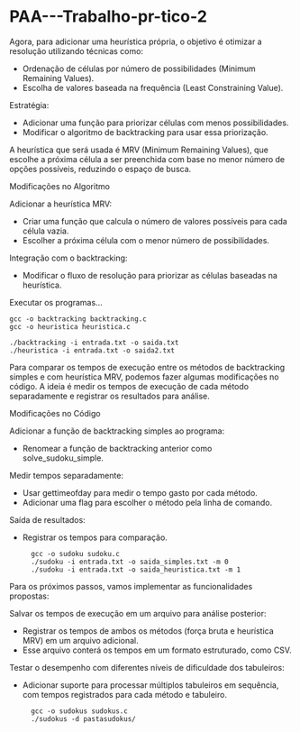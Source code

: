 # PAA---Trabalho-pr-tico-2

Agora, para adicionar uma heurística própria, o objetivo é otimizar a resolução utilizando técnicas como:  

- Ordenação de células por número de possibilidades (Minimum Remaining Values).  
- Escolha de valores baseada na frequência (Least Constraining Value).  

Estratégia:
    
- Adicionar uma função para priorizar células com menos possibilidades.  
- Modificar o algoritmo de backtracking para usar essa priorização.    

A heurística que será usada é MRV (Minimum Remaining Values), que escolhe a próxima célula a ser preenchida com base no menor número de opções possíveis, reduzindo o espaço de busca.  

Modificações no Algoritmo  

Adicionar a heurística MRV:  

- Criar uma função que calcula o número de valores possíveis para cada célula vazia.  
- Escolher a próxima célula com o menor número de possibilidades.  

Integração com o backtracking:  

- Modificar o fluxo de resolução para priorizar as células baseadas na heurística.  

Executar os programas...    

    gcc -o backtracking backtracking.c  
    gcc -o heuristica heuristica.c  

    ./backtracking -i entrada.txt -o saida.txt  
    ./heuristica -i entrada.txt -o saida2.txt  

Para comparar os tempos de execução entre os métodos de backtracking simples e com heurística MRV, podemos fazer algumas modificações no código. A ideia é medir os tempos de execução de cada método separadamente e registrar os resultados para análise.  

Modificações no Código  

Adicionar a função de backtracking simples ao programa:  

- Renomear a função de backtracking anterior como solve_sudoku_simple.  

Medir tempos separadamente:  

- Usar gettimeofday para medir o tempo gasto por cada método.  
- Adicionar uma flag para escolher o método pela linha de comando.  

Saída de resultados:  

- Registrar os tempos para comparação.  

        gcc -o sudoku sudoku.c  
        ./sudoku -i entrada.txt -o saida_simples.txt -m 0  
        ./sudoku -i entrada.txt -o saida_heuristica.txt -m 1  


Para os próximos passos, vamos implementar as funcionalidades propostas:  

Salvar os tempos de execução em um arquivo para análise posterior:  

- Registrar os tempos de ambos os métodos (força bruta e heurística MRV) em um arquivo adicional.  
- Esse arquivo conterá os tempos em um formato estruturado, como CSV.  

Testar o desempenho com diferentes níveis de dificuldade dos tabuleiros:  

- Adicionar suporte para processar múltiplos tabuleiros em sequência, com tempos registrados para cada método e tabuleiro.  

        gcc -o sudokus sudokus.c  
        ./sudokus -d pastasudokus/  
